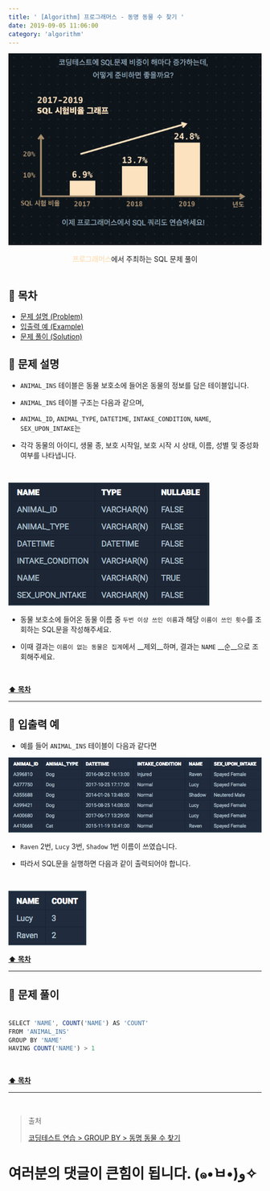 ```yaml
---
title: ' [Algorithm] 프로그래머스 - 동명 동물 수 찾기 '
date: 2019-09-05 11:06:00
category: 'algorithm'
---
```


![](../../images/sql/logo.png)

<center><strong style="color:#FDE2BF">프로그래머스</strong>에서 주최하는 SQL 문제 풀이</center>

<br />

## **💎 목차**
  * [문제 설명 (Problem)](#-문제-설명)
  * [입출력 예 (Example)](#-입출력-예)
  * [문제 풀이 (Solution)](#-문제-풀이)

## **📕 문제 설명**

- `ANIMAL_INS` 테이블은 동물 보호소에 들어온 동물의 정보를 담은 테이블입니다.

- `ANIMAL_INS` 테이블 구조는 다음과 같으며,

- `ANIMAL_ID`, `ANIMAL_TYPE`, `DATETIME`, `INTAKE_CONDITION`, `NAME`, `SEX_UPON_INTAKE`는

- 각각 동물의 아이디, 생물 종, 보호 시작일, 보호 시작 시 상태, 이름, 성별 및 중성화 여부를 나타냅니다.

<br />

![](../../images/sql/table.1.png)
<br />

- 동물 보호소에 들어온 동물 이름 중 `두번 이상 쓰인 이름`과 해당 `이름이 쓰인 횟수`를 조회하는 SQL문을 작성해주세요.

- 이때 결과는 `이름이 없는 동물은 집계`에서 __제외__하며, 결과는 `NAME` __순__으로 조회해주세요.

<br />

**[⬆ 목차](#-목차)**

---

## **📙 입출력 예**

- 예를 들어 `ANIMAL_INS` 테이블이 다음과 같다면

![](../../images/sql/groupby/2-1.example.png)
<br />

- `Raven` 2번, `Lucy` 3번, `Shadow` 1번 이름이 쓰였습니다.

- 따라서 SQL문을 실행하면 다음과 같이 출력되어야 합니다.

<br />

![](../../images/sql/groupby/2-2.example.png)
<br />

**[⬆ 목차](#-목차)**

---

## **📘 문제 풀이**

```js

SELECT 'NAME', COUNT('NAME') AS 'COUNT'
FROM 'ANIMAL_INS'
GROUP BY 'NAME'
HAVING COUNT('NAME') > 1

```

<br />

**[⬆ 목차](#-목차)**

---

<br />

> 출처
>
> <a href="https://programmers.co.kr/learn/courses/30/lessons/59041" target="_blank">코딩테스트 연습 > GROUP BY > 동명 동물 수 찾기</a>

# 여러분의 댓글이 큰힘이 됩니다. (๑•̀ㅂ•́)و✧
